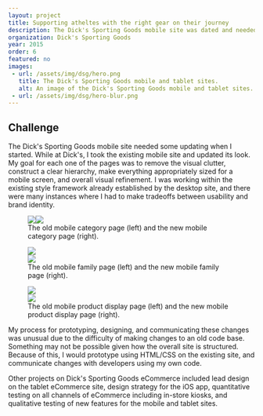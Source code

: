```yaml
---
layout: project
title: Supporting atheltes with the right gear on their journey
description: The Dick's Sporting Goods mobile site was dated and needed updates to make it more usable. I refreshed the visual design of the mobile site to make it easier for those shopping to get the gear they need.
organization: Dick's Sporting Goods
year: 2015
order: 6
featured: no
images: 
 - url: /assets/img/dsg/hero.png
   title: The Dick's Sporting Goods mobile and tablet sites.
   alt: An image of the Dick's Sporting Goods mobile and tablet sites.
 - url: /assets/img/dsg/hero-blur.png
---
```


## Challenge

The Dick's Sporting Goods mobile site needed some updating when I started. While at Dick's, I took the existing mobile site and updated its look. My goal for each one of the pages was to remove the visual clutter, construct a clear hierarchy, make everything appropriately sized for a mobile screen, and overall visual refinement. I was working within the existing style framework already established by the desktop site, and there were many instances where I had to make tradeoffs between usability and brand identity.

<figure><img class="image scroll five columns" src="/assets/img/dsg/old-category.png"><img class="image scroll five columns" src="/assets/img/dsg/new-category.png"><figcaption>The old mobile category page (left) and the new mobile category page (right).</figcaption></figure>

<figure><div class="one column"></div><div class="scroll five columns"><img class="image" src="/assets/img/dsg/old-family.png"></div><div class="scroll five columns"><img class="image" src="/assets/img/dsg/new-family.png"></div><div class="one column"></div><figcaption class="image nine columns">The old mobile family page (left) and the new mobile family page (right).</figcaption></figure>

<figure><div class="one column"></div><div class="scroll five columns"><img class="image" src="/assets/img/dsg/old-pdp.png"></div><div class="scroll five columns"><img class="image" src="/assets/img/dsg/new-pdp.png"></div><div class="one column"></div><figcaption class="image nine columns">The old mobile product display page (left) and the new mobile product display page (right).</figcaption></figure>

My process for prototyping, designing, and communicating these changes was unusual due to the difficulty of making changes to an old code base. Something may not be possible given how the overall site is structured. Because of this, I would prototype using HTML/CSS on the existing site, and communicate changes with developers using my own code.

Other projects on Dick's Sporting Goods eCommerce included lead design on the tablet eCommerce site, design strategy for the iOS app, quantitative testing on all channels of eCommerce including in-store kiosks, and qualitative testing of new features for the mobile and tablet sites.